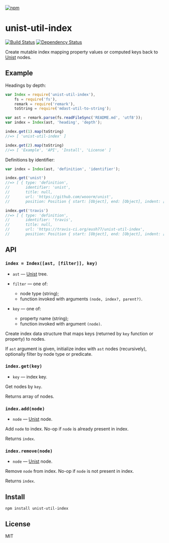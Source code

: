 [![npm](https://nodei.co/npm/unist-util-index.png)](https://npmjs.com/package/unist-util-index)

# unist-util-index

[![Build Status][travis-badge]][travis] [![Dependency Status][david-badge]][david]

Create mutable index mapping property values or computed keys back to [Unist] nodes.

[unist]: https://github.com/wooorm/unist

[travis]: https://travis-ci.org/eush77/unist-util-index
[travis-badge]: https://travis-ci.org/eush77/unist-util-index.svg?branch=master
[david]: https://david-dm.org/eush77/unist-util-index
[david-badge]: https://david-dm.org/eush77/unist-util-index.png

## Example

Headings by depth:

```js
var Index = require('unist-util-index'),
    fs = require('fs'),
    remark = require('remark'),
    toString = require('mdast-util-to-string');

var ast = remark.parse(fs.readFileSync('README.md', 'utf8'));
var index = Index(ast, 'heading', 'depth');

index.get(1).map(toString)
//=> [ 'unist-util-index' ]

index.get(2).map(toString)
//=> [ 'Example', 'API', 'Install', 'License' ]
```

Definitions by identifier:

```js
var index = Index(ast, 'definition', 'identifier');

index.get('unist')
//=> [ { type: 'definition',
//       identifier: 'unist',
//       title: null,
//       url: 'https://github.com/wooorm/unist',
//       position: Position { start: [Object], end: [Object], indent: [] } } ]

index.get('travis')
//=> [ { type: 'definition',
//       identifier: 'travis',
//       title: null,
//       url: 'https://travis-ci.org/eush77/unist-util-index',
//       position: Position { start: [Object], end: [Object], indent: [] } } ]
```

## API

### `index = Index([ast, [filter]], key)`

- `ast` — [Unist] tree.

- `filter` — one of:
  - node type (string);
  - function invoked with arguments `(node, index?, parent?)`.

- `key` — one of:
  - property name (string);
  - function invoked with argument `(node)`.

Create index data structure that maps keys (returned by `key` function or property) to nodes.

If `ast` argument is given, initialize index with `ast` nodes (recursively), optionally filter by node type or predicate.

### `index.get(key)`

- `key` — index key.

Get nodes by `key`.

Returns array of nodes.

### `index.add(node)`

- `node` — [Unist] node.

Add `node` to index. No-op if `node` is already present in index.

Returns `index`.

### `index.remove(node)`

- `node` — [Unist] node.

Remove `node` from index. No-op if `node` is not present in index.

Returns `index`.

## Install

```
npm install unist-util-index
```

## License

MIT
